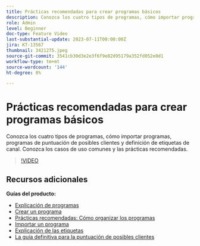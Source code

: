 ```yaml
---
title: Prácticas recomendadas para crear programas básicos
description: Conozca los cuatro tipos de programas, cómo importar programas, programas de puntuación de posibles clientes y definición de etiquetas de canal. Conozca los casos de uso comunes y las prácticas recomendadas.
role: Admin
level: Beginner
doc-type: Feature Video
last-substantial-update: 2023-07-11T00:00:00Z
jira: KT-13567
thumbnail: 3421275.jpeg
source-git-commit: 3541cb30d3e2e3f6f9e82d95179a352fd052e0d1
workflow-type: tm+mt
source-wordcount: '144'
ht-degree: 0%

---
```



# Prácticas recomendadas para crear programas básicos

Conozca los cuatro tipos de programas, cómo importar programas, programas de puntuación de posibles clientes y definición de etiquetas de canal. Conozca los casos de uso comunes y las prácticas recomendadas.

>[!VIDEO](https://video.tv.adobe.com/v/3421275/?learn=on)

## Recursos adicionales

**Guías del producto:**

* [Explicación de programas](https://experienceleague.adobe.com/docs/marketo/using/product-docs/core-marketo-concepts/programs/creating-programs/understanding-programs.html)
* [Crear un programa](https://experienceleague.adobe.com/docs/marketo/using/product-docs/core-marketo-concepts/programs/creating-programs/create-a-program.html)
* [Prácticas recomendadas: Cómo organizar los programas](https://experienceleague.adobe.com/docs/marketo/using/product-docs/core-marketo-concepts/programs/working-with-programs/best-practice-how-to-organize-your-programs.html)
* [Importar un programa](https://experienceleague.adobe.com/docs/marketo/using/product-docs/core-marketo-concepts/programs/working-with-programs/import-a-program.html)
* [Explicación de las etiquetas](https://experienceleague.adobe.com/docs/marketo/using/product-docs/core-marketo-concepts/programs/working-with-programs/understanding-tags.html)
* [La guía definitiva para la puntuación de posibles clientes](https://business.adobe.com/resources/guides/lead-scoring.html)
